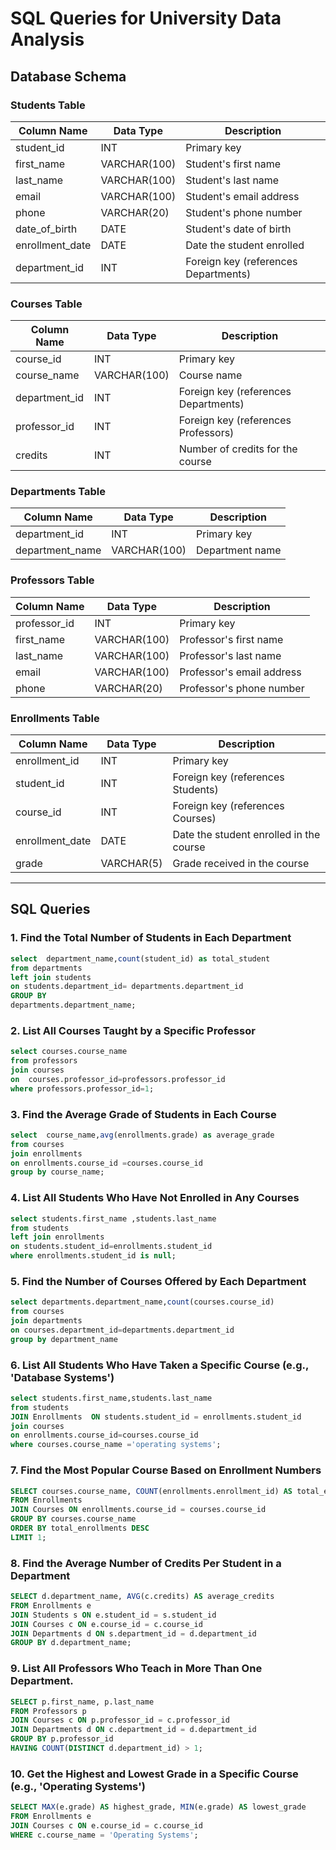 # SQL Queries for University Data Analysis

## Database Schema

### Students Table
| Column Name     | Data Type    | Description                               |
|-----------------|--------------|-------------------------------------------|
| student_id      | INT          | Primary key                               |
| first_name      | VARCHAR(100) | Student's first name                      |
| last_name       | VARCHAR(100) | Student's last name                       |
| email           | VARCHAR(100) | Student's email address                   |
| phone           | VARCHAR(20)  | Student's phone number                    |
| date_of_birth   | DATE         | Student's date of birth                   |
| enrollment_date | DATE         | Date the student enrolled                 |
| department_id   | INT          | Foreign key (references Departments)      |

### Courses Table
| Column Name     | Data Type    | Description                               |
|-----------------|--------------|-------------------------------------------|
| course_id       | INT          | Primary key                               |
| course_name     | VARCHAR(100) | Course name                               |
| department_id   | INT          | Foreign key (references Departments)      |
| professor_id    | INT          | Foreign key (references Professors)       |
| credits         | INT          | Number of credits for the course          |

### Departments Table
| Column Name     | Data Type    | Description                               |
|-----------------|--------------|-------------------------------------------|
| department_id   | INT          | Primary key                               |
| department_name | VARCHAR(100) | Department name                           |

### Professors Table
| Column Name     | Data Type    | Description                               |
|-----------------|--------------|-------------------------------------------|
| professor_id    | INT          | Primary key                               |
| first_name      | VARCHAR(100) | Professor's first name                    |
| last_name       | VARCHAR(100) | Professor's last name                     |
| email           | VARCHAR(100) | Professor's email address                 |
| phone           | VARCHAR(20)  | Professor's phone number                  |

### Enrollments Table
| Column Name     | Data Type    | Description                               |
|-----------------|--------------|-------------------------------------------|
| enrollment_id   | INT          | Primary key                               |
| student_id      | INT          | Foreign key (references Students)         |
| course_id       | INT          | Foreign key (references Courses)          |
| enrollment_date | DATE         | Date the student enrolled in the course   |
| grade           | VARCHAR(5)   | Grade received in the course              |

---

## SQL Queries

### 1. Find the Total Number of Students in Each Department
```sql
select  department_name,count(student_id) as total_student
from departments 
left join students
on students.department_id= departments.department_id
GROUP BY 
departments.department_name;
```

### 2. List All Courses Taught by a Specific Professor
```sql
select courses.course_name
from professors
join courses
on  courses.professor_id=professors.professor_id
where professors.professor_id=1;
```

### 3. Find the Average Grade of Students in Each Course
```sql
select  course_name,avg(enrollments.grade) as average_grade
from courses
join enrollments
on enrollments.course_id =courses.course_id
group by course_name;
```

### 4. List All Students Who Have Not Enrolled in Any Courses
```sql
select students.first_name ,students.last_name
from students 
left join enrollments
on students.student_id=enrollments.student_id
where enrollments.student_id is null;
```

### 5. Find the Number of Courses Offered by Each Department
```sql
select departments.department_name,count(courses.course_id)
from courses
join departments
on courses.department_id=departments.department_id
group by department_name
```

### 6. List All Students Who Have Taken a Specific Course (e.g., 'Database Systems')
```sql
select students.first_name,students.last_name
from students
JOIN Enrollments  ON students.student_id = enrollments.student_id
join courses	
on enrollments.course_id=courses.course_id
where courses.course_name ='operating systems';
```

### 7. Find the Most Popular Course Based on Enrollment Numbers
```sql
SELECT courses.course_name, COUNT(enrollments.enrollment_id) AS total_enrollments
FROM Enrollments 
JOIN Courses ON enrollments.course_id = courses.course_id
GROUP BY courses.course_name
ORDER BY total_enrollments DESC
LIMIT 1;
```

### 8. Find the Average Number of Credits Per Student in a Department
```sql
SELECT d.department_name, AVG(c.credits) AS average_credits
FROM Enrollments e
JOIN Students s ON e.student_id = s.student_id
JOIN Courses c ON e.course_id = c.course_id
JOIN Departments d ON s.department_id = d.department_id
GROUP BY d.department_name;
```

### 9. List All Professors Who Teach in More Than One Department.
```sql
SELECT p.first_name, p.last_name
FROM Professors p
JOIN Courses c ON p.professor_id = c.professor_id
JOIN Departments d ON c.department_id = d.department_id
GROUP BY p.professor_id
HAVING COUNT(DISTINCT d.department_id) > 1;
``` 

### 10. Get the Highest and Lowest Grade in a Specific Course (e.g., 'Operating Systems')
```sql
SELECT MAX(e.grade) AS highest_grade, MIN(e.grade) AS lowest_grade
FROM Enrollments e
JOIN Courses c ON e.course_id = c.course_id
WHERE c.course_name = 'Operating Systems';
```
